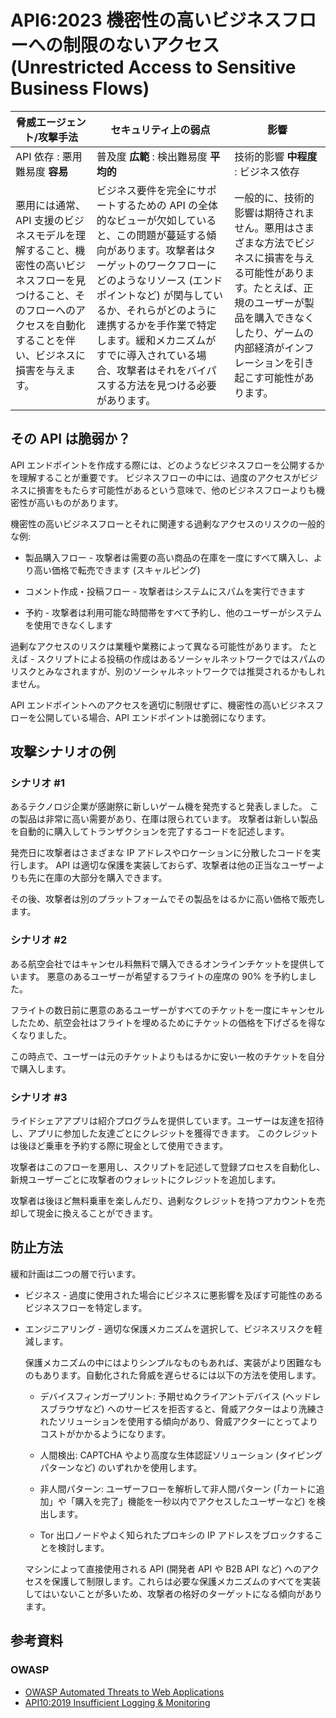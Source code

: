 # API6:2023 機密性の高いビジネスフローへの制限のないアクセス (Unrestricted Access to Sensitive Business Flows)

| 脅威エージェント/攻撃手法 | セキュリティ上の弱点 | 影響 |
| - | - | - |
| API 依存 : 悪用難易度 **容易** | 普及度 **広範** : 検出難易度 **平均的** | 技術的影響 **中程度** : ビジネス依存 |
| 悪用には通常、API 支援のビジネスモデルを理解すること、機密性の高いビジネスフローを見つけること、そのフローへのアクセスを自動化することを伴い、ビジネスに損害を与えます。 | ビジネス要件を完全にサポートするための API の全体的なビューが欠如していると、この問題が蔓延する傾向があります。攻撃者はターゲットのワークフローにどのようなリソース (エンドポイントなど) が関与しているか、それらがどのように連携するかを手作業で特定します。緩和メカニズムがすでに導入されている場合、攻撃者はそれをバイパスする方法を見つける必要があります。 | 一般的に、技術的影響は期待されません。悪用はさまざまな方法でビジネスに損害を与える可能性があります。たとえば、正規のユーザーが製品を購入できなくしたり、ゲームの内部経済がインフレーションを引き起こす可能性があります。 |

## その API は脆弱か？

API エンドポイントを作成する際には、どのようなビジネスフローを公開するかを理解することが重要です。
ビジネスフローの中には、過度のアクセスがビジネスに損害をもたらす可能性があるという意味で、他のビジネスフローよりも機密性が高いものがあります。


機密性の高いビジネスフローとそれに関連する過剰なアクセスのリスクの一般的な例:


* 製品購入フロー - 攻撃者は需要の高い商品の在庫を一度にすべて購入し、より高い価格で転売できます (スキャルピング)

* コメント作成・投稿フロー - 攻撃者はシステムにスパムを実行できます
* 予約 - 攻撃者は利用可能な時間帯をすべて予約し、他のユーザーがシステムを使用できなくします


過剰なアクセスのリスクは業種や業務によって異なる可能性があります。
たとえば - スクリプトによる投稿の作成はあるソーシャルネットワークではスパムのリスクとみなされますが、別のソーシャルネットワークでは推奨されるかもしれません。


API エンドポイントへのアクセスを適切に制限せずに、機密性の高いビジネスフローを公開している場合、API エンドポイントは脆弱になります。


## 攻撃シナリオの例

### シナリオ #1

あるテクノロジ企業が感謝祭に新しいゲーム機を発売すると発表しました。
この製品は非常に高い需要があり、在庫は限られています。
攻撃者は新しい製品を自動的に購入してトランザクションを完了するコードを記述します。


発売日に攻撃者はさまざまな IP アドレスやロケーションに分散したコードを実行します。
API は適切な保護を実装しておらず、攻撃者は他の正当なユーザーよりも先に在庫の大部分を購入できます。



その後、攻撃者は別のプラットフォームでその製品をはるかに高い価格で販売します。


### シナリオ #2

ある航空会社ではキャンセル料無料で購入できるオンラインチケットを提供しています。
悪意のあるユーザーが希望するフライトの座席の 90% を予約しました。

フライトの数日前に悪意のあるユーザーがすべてのチケットを一度にキャンセルしたため、航空会社はフライトを埋めるためにチケットの価格を下げざるを得なくなりました。



この時点で、ユーザーは元のチケットよりもはるかに安い一枚のチケットを自分で購入します。


### シナリオ #3

ライドシェアアプリは紹介プログラムを提供しています。ユーザーは友達を招待し、アプリに参加した友達ごとにクレジットを獲得できます。
このクレジットは後ほど乗車を予約する際に現金として使用できます。


攻撃者はこのフローを悪用し、スクリプトを記述して登録プロセスを自動化し、新規ユーザーごとに攻撃者のウォレットにクレジットを追加します。


攻撃者は後ほど無料乗車を楽しんだり、過剰なクレジットを持つアカウントを売却して現金に換えることができます。


## 防止方法

緩和計画は二つの層で行います。

* ビジネス - 過度に使用された場合にビジネスに悪影響を及ぼす可能性のあるビジネスフローを特定します。

* エンジニアリング - 適切な保護メカニズムを選択して、ビジネスリスクを軽減します。


  保護メカニズムの中にはよりシンプルなものもあれば、実装がより困難なものもあります。自動化された脅威を遅らせるには以下の方法を使用します。



  * デバイスフィンガープリント: 予期せぬクライアントデバイス (ヘッドレスブラウザなど) へのサービスを拒否すると、脅威アクターはより洗練されたソリューションを使用する傾向があり、脅威アクターにとってよりコストがかかるようになります。


  * 人間検出: CAPTCHA やより高度な生体認証ソリューション (タイピングパターンなど) のいずれかを使用します。

  * 非人間パターン: ユーザーフローを解析して非人間パターン (「カートに追加」や「購入を完了」機能を一秒以内でアクセスしたユーザーなど) を検出します。


  * Tor 出口ノードやよく知られたプロキシの IP アドレスをブロックすることを検討します。

  マシンによって直接使用される API (開発者 API や B2B API など) へのアクセスを保護して制限します。これらは必要な保護メカニズムのすべてを実装してはいないことが多いため、攻撃者の格好のターゲットになる傾向があります。



## 参考資料

### OWASP

* [OWASP Automated Threats to Web Applications][1]
* [API10:2019 Insufficient Logging & Monitoring][2]

[1]: https://owasp.org/www-project-automated-threats-to-web-applications/
[2]: https://owasp.org/API-Security/editions/2019/en/0xaa-insufficient-logging-monitoring/
